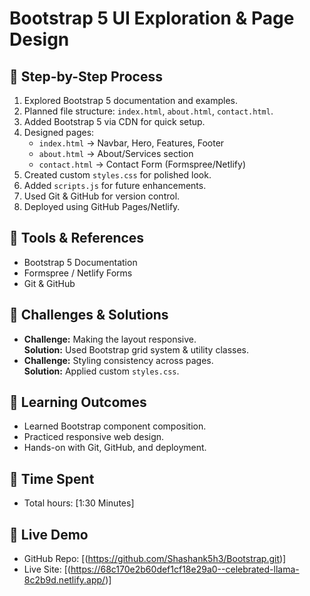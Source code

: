 # Bootstrap 5 UI Exploration & Page Design

## 🔹 Step-by-Step Process
1. Explored Bootstrap 5 documentation and examples.
2. Planned file structure: `index.html`, `about.html`, `contact.html`.
3. Added Bootstrap 5 via CDN for quick setup.
4. Designed pages:
   - `index.html` → Navbar, Hero, Features, Footer
   - `about.html` → About/Services section
   - `contact.html` → Contact Form (Formspree/Netlify)
5. Created custom `styles.css` for polished look.
6. Added `scripts.js` for future enhancements.
7. Used Git & GitHub for version control.
8. Deployed using GitHub Pages/Netlify.

## 🔹 Tools & References
- Bootstrap 5 Documentation
- Formspree / Netlify Forms
- Git & GitHub

## 🔹 Challenges & Solutions
- **Challenge:** Making the layout responsive.  
  **Solution:** Used Bootstrap grid system & utility classes.
- **Challenge:** Styling consistency across pages.  
  **Solution:** Applied custom `styles.css`.

## 🔹 Learning Outcomes
- Learned Bootstrap component composition.
- Practiced responsive web design.
- Hands-on with Git, GitHub, and deployment.

## 🔹 Time Spent
- Total hours: [1:30 Minutes]

## 🔹 Live Demo
- GitHub Repo: [(https://github.com/Shashank5h3/Bootstrap.git)]
- Live Site: [(https://68c170e2b60def1cf18e29a0--celebrated-llama-8c2b9d.netlify.app/)]
